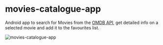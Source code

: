 # movies-catalogue-app

Android app to search for Movies from the [OMDB API](https://www.omdbapi.com), get detailed info on a selected movie and add it to the favourites list.

![movies-catalogue-app](https://user-images.githubusercontent.com/53121061/176274347-d574747a-97ff-46bb-b3d6-e7f87759ddd8.jpg)
